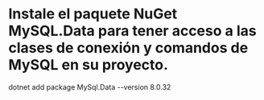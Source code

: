 # Instale el paquete NuGet MySQL.Data para tener acceso a las clases de conexión y comandos de MySQL en su proyecto.
dotnet add package MySql.Data --version 8.0.32